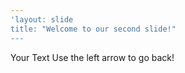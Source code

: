 ```yaml
---
'layout: slide
title: "Welcome to our second slide!"
---
```

Your Text
Use the left arrow to go back!
